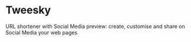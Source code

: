 # Tweesky
URL shortener with Social Media preview: create, customise and share on Social Media your web pages
